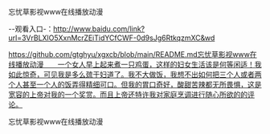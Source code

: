忘忧草影视www在线播放动漫

--观看入口-：http://www.baidu.com/link?url=3VrBLXlO5XxnMcrZEiTidYCfCWF-0d9sJg6RtkqzmXC&wd

https://github.com/gtghyu/xgxcb/blob/main/README.md忘忧草影视www在线播放动漫　　一个女人早上起来煮一只鸡蛋，这样的妇女生活该是何等闲适！我如此惊奇，可见我是多么巯于妇道了。我不大做饭，我想不出如何把三个人或者两个人甚至一个人的饭弄得精细可口。但我的胃口奇好，酸甜苦辣都无所畏惧，这是宽容的上帝对我的一个奖赏。而且上帝还特许我对家庭烹调进行随心所欲的的评论。

忘忧草影视www在线播放动漫
